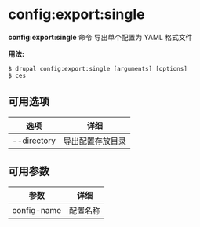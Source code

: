 # config:export:single
**config:export:single** 命令 导出单个配置为 YAML 格式文件

**用法:**
```
$ drupal config:export:single [arguments] [options] 
$ ces  
```

## 可用选项
选项 | 详细
-------|-------------
--directory | 导出配置存放目录

## 可用参数
参数 | 详细
---------|-------------
config-name | 配置名称

